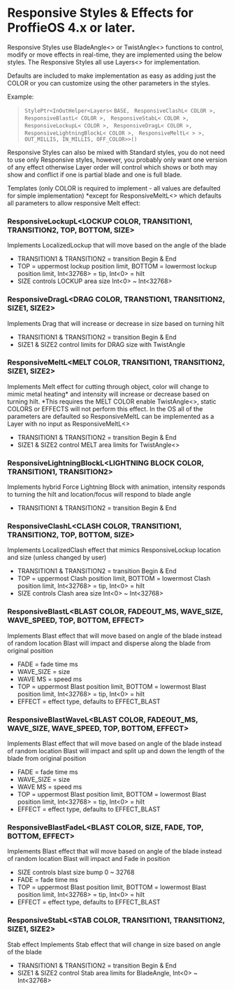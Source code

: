 # Responsive Styles & Effects for ProffieOS 4.x or later.

Responsive Styles use BladeAngle<> or TwistAngle<> functions to control, modify or move effects in real-time, they are implemented using the below styles. The Responsive Styles all use Layers<> for implementation.

Defaults are included to make implementation as easy as adding just the COLOR or you can customize using the other parameters in the styles.

Example:
 
> `StylePtr<InOutHelper<Layers<`
`BASE, `
`ResponsiveClashL< COLOR >, `
`ResponsiveBlastL< COLOR >, `
`ResponsiveStabL< COLOR >, `
`ResponsiveLockupL< COLOR >, `
`ResponsiveDragL< COLOR >, `
`ResponsiveLightningBlockL< COLOR >, `
`ResponsiveMeltL< > >, `
`OUT_MILLIS, IN_MILLIS, OFF_COLOR>>()`

Responsive Styles can also be mixed with Standard styles, you do not need to use only Responsive styles, however, you probably only want one version of any effect otherwise Layer order will control which shows or both may show and conflict if one is partial blade and one is full blade.

Templates (only COLOR is required to implement - all values are defaulted for simple implementation) *except for ResponsiveMeltL<> which defaults all parameters to allow responsive Melt effect:

### ResponsiveLockupL<LOCKUP COLOR, TRANSITION1, TRANSITION2, TOP, BOTTOM, SIZE>
Implements LocalizedLockup that will move based on the angle of the blade
* TRANSITION1 & TRANSITION2 = transition Begin & End
* TOP = uppermost lockup position limit, BOTTOM = lowermost lockup position limit, Int<32768> = tip, Int<0> = hilt
* SIZE controls LOCKUP area size Int<0> ~ Int<32768>

### ResponsiveDragL<DRAG COLOR, TRANSTION1, TRANSITION2, SIZE1, SIZE2>
Implements Drag that will increase or decrease in size based on turning hilt
* TRANSITION1 & TRANSITION2 = transition Begin & End
* SIZE1 & SIZE2 control limits for DRAG size with TwistAngle

### ResponsiveMeltL<MELT COLOR, TRANSITION1, TRANSITION2, SIZE1, SIZE2>
Implements Melt effect for cutting through object, color will change to mimic metal heating* and intensity will increase or decrease based on turning hilt. 
*This requires the MELT COLOR enable TwistAngle<>, static COLORS or EFFECTS will not perform this effect. In the OS all of the parameters are defaulted so ResponsiveMeltL can be implemented as a Layer with no input as ResponsiveMeltL<>
* TRANSITION1 & TRANSITION2 = transition Begin & End
* SIZE1 & SIZE2 control MELT area limits for TwistAngle<>

### ResponsiveLightningBlockL<LIGHTNING BLOCK COLOR, TRANSITION1, TRANSITION2>
Implements hybrid Force Lightning Block with animation, intensity responds to turning the hilt and location/focus will respond to blade angle
* TRANSITION1 & TRANSITION2 = transition Begin & End

### ResponsiveClashL<CLASH COLOR, TRANSITION1, TRANSITION2, TOP, BOTTOM, SIZE>
Implements LocalizedClash effect that mimics ResponsiveLockup location and size (unless changed by user)
* TRANSITION1 & TRANSITION2 = transition Begin & End
* TOP = uppermost Clash position limit, BOTTOM = lowermost Clash position limit, Int<32768> = tip, Int<0> = hilt
* SIZE controls Clash area size Int<0> ~ Int<32768>

### ResponsiveBlastL<BLAST COLOR, FADEOUT_MS, WAVE_SIZE, WAVE_SPEED, TOP, BOTTOM, EFFECT>
Implements Blast effect that will move based on angle of the blade instead of random location Blast will impact and disperse along the blade from original position
* FADE = fade time ms
* WAVE_SIZE = size
* WAVE MS = speed ms
* TOP = uppermost Blast position limit, BOTTOM = lowermost Blast position limit, Int<32768> = tip, Int<0> = hilt
* EFFECT = effect type, defaults to EFFECT_BLAST

### ResponsiveBlastWaveL<BLAST COLOR, FADEOUT_MS, WAVE_SIZE, WAVE_SPEED, TOP, BOTTOM, EFFECT>
Implements Blast effect that will move based on angle of the blade instead of random location Blast will impact and split up and down the length of the blade from original position
* FADE = fade time ms
* WAVE_SIZE = size
* WAVE MS = speed ms
* TOP = uppermost Blast position limit, BOTTOM = lowermost Blast position limit, Int<32768> = tip, Int<0> = hilt
* EFFECT = effect type, defaults to EFFECT_BLAST

### ResponsiveBlastFadeL<BLAST COLOR, SIZE, FADE, TOP, BOTTOM, EFFECT>
Implements Blast effect that will move based on angle of the blade instead of random location Blast will impact and Fade in position
* SIZE controls blast size bump 0 ~ 32768
* FADE = fade time ms
* TOP = uppermost Blast position limit, BOTTOM = lowermost Blast position limit, Int<32768> = tip, Int<0> = hilt
* EFFECT = effect type, defaults to EFFECT_BLAST

### ResponsiveStabL<STAB COLOR, TRANSITION1, TRANSITION2, SIZE1, SIZE2>
Stab effect
Implements Stab effect that will change in size based on angle of the blade
* TRANSITION1 & TRANSITION2 = transition Begin & End
* SIZE1 & SIZE2 control Stab area limits for BladeAngle, Int<0> ~ Int<32768>
